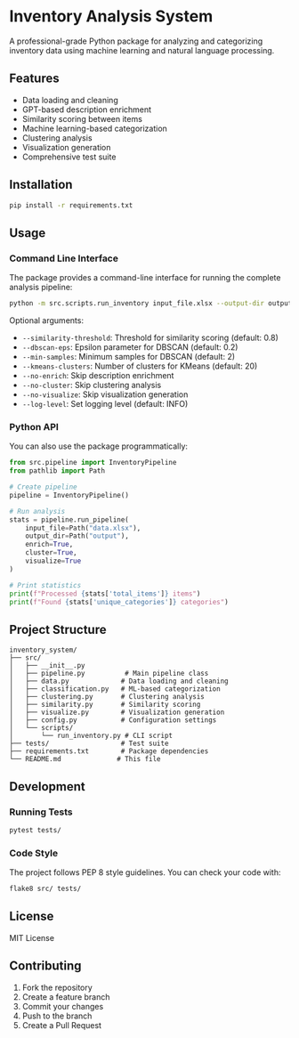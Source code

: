 # Inventory Analysis System

A professional-grade Python package for analyzing and categorizing inventory data using machine learning and natural language processing.

## Features

- Data loading and cleaning
- GPT-based description enrichment
- Similarity scoring between items
- Machine learning-based categorization
- Clustering analysis
- Visualization generation
- Comprehensive test suite

## Installation

```bash
pip install -r requirements.txt
```

## Usage

### Command Line Interface

The package provides a command-line interface for running the complete analysis pipeline:

```bash
python -m src.scripts.run_inventory input_file.xlsx --output-dir output/
```

Optional arguments:
- `--similarity-threshold`: Threshold for similarity scoring (default: 0.8)
- `--dbscan-eps`: Epsilon parameter for DBSCAN (default: 0.2)
- `--min-samples`: Minimum samples for DBSCAN (default: 2)
- `--kmeans-clusters`: Number of clusters for KMeans (default: 20)
- `--no-enrich`: Skip description enrichment
- `--no-cluster`: Skip clustering analysis
- `--no-visualize`: Skip visualization generation
- `--log-level`: Set logging level (default: INFO)

### Python API

You can also use the package programmatically:

```python
from src.pipeline import InventoryPipeline
from pathlib import Path

# Create pipeline
pipeline = InventoryPipeline()

# Run analysis
stats = pipeline.run_pipeline(
    input_file=Path("data.xlsx"),
    output_dir=Path("output"),
    enrich=True,
    cluster=True,
    visualize=True
)

# Print statistics
print(f"Processed {stats['total_items']} items")
print(f"Found {stats['unique_categories']} categories")
```

## Project Structure

```
inventory_system/
├── src/
│   ├── __init__.py
│   ├── pipeline.py          # Main pipeline class
│   ├── data.py             # Data loading and cleaning
│   ├── classification.py   # ML-based categorization
│   ├── clustering.py       # Clustering analysis
│   ├── similarity.py       # Similarity scoring
│   ├── visualize.py        # Visualization generation
│   ├── config.py           # Configuration settings
│   └── scripts/
│       └── run_inventory.py # CLI script
├── tests/                  # Test suite
├── requirements.txt        # Package dependencies
└── README.md              # This file
```

## Development

### Running Tests

```bash
pytest tests/
```

### Code Style

The project follows PEP 8 style guidelines. You can check your code with:

```bash
flake8 src/ tests/
```

## License

MIT License

## Contributing

1. Fork the repository
2. Create a feature branch
3. Commit your changes
4. Push to the branch
5. Create a Pull Request 